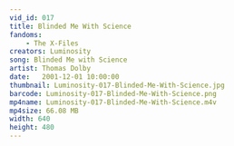 ```yaml
---
vid_id: 017
title: Blinded Me With Science
fandoms:
    - The X-Files
creators: Luminosity
song: Blinded Me with Science
artist: Thomas Dolby
date:   2001-12-01 10:00:00
thumbnail: Luminosity-017-Blinded-Me-With-Science.jpg
barcode: Luminosity-017-Blinded-Me-With-Science.png
mp4name: Luminosity-017-Blinded-Me-With-Science.m4v
mp4size: 66.08 MB
width: 640
height: 480
---
```



  